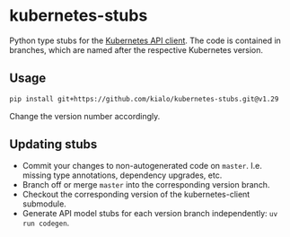 # kubernetes-stubs

Python type stubs for the [Kubernetes API client](https://github.com/kubernetes-client/python).
The code is contained in branches, which are named after the respective Kubernetes version.

## Usage

```bash
pip install git+https://github.com/kialo/kubernetes-stubs.git@v1.29
```

Change the version number accordingly.

## Updating stubs

- Commit your changes to non-autogenerated code on `master`.
  I.e. missing type annotations, dependency upgrades, etc.
- Branch off or merge `master` into the corresponding version branch.
- Checkout the corresponding version of the kubernetes-client submodule.
- Generate API model stubs for each version branch independently: `uv run codegen`.
